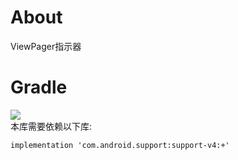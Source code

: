 # About
ViewPager指示器

# Gradle
[![](https://jitpack.io/v/zj565061763/indicator.svg)](https://jitpack.io/#zj565061763/indicator)
<br>
本库需要依赖以下库:
```
implementation 'com.android.support:support-v4:+'
```
